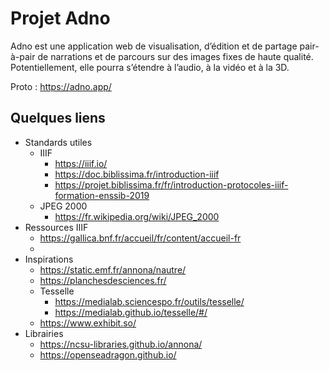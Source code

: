 # Projet Adno

Adno est une application web de visualisation, d’édition et de partage pair-à-pair de narrations et de parcours sur des images fixes de haute qualité. Potentiellement, elle pourra s’étendre à l’audio, à la vidéo et à la 3D.

Proto : https://adno.app/

## Quelques liens

* Standards utiles
  * IIIF
    * https://iiif.io/
    * https://doc.biblissima.fr/introduction-iiif
    * https://projet.biblissima.fr/fr/introduction-protocoles-iiif-formation-enssib-2019
  * JPEG 2000
    * https://fr.wikipedia.org/wiki/JPEG_2000
* Ressources IIIF
  * https://gallica.bnf.fr/accueil/fr/content/accueil-fr
  *  
* Inspirations
  * https://static.emf.fr/annona/nautre/
  * https://planchesdesciences.fr/
  * Tesselle
    * https://medialab.sciencespo.fr/outils/tesselle/
    * https://medialab.github.io/tesselle/#/
  * https://www.exhibit.so/
* Librairies
  * https://ncsu-libraries.github.io/annona/
  * https://openseadragon.github.io/
